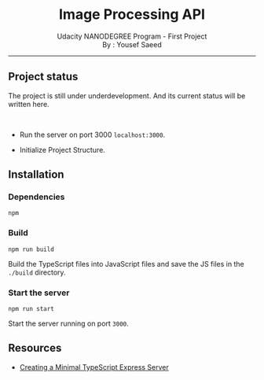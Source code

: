 <h1 align="center">
Image Processing API
</h1>

<p align="center">
Udacity NANODEGREE Program - First Project
<br>By : Yousef Saeed
</p>

---

## Project status

The project is still under underdevelopment. And its current status will be written here.

<br>

- Run the server on port 3000 `localhost:3000`.

- Initialize Project Structure.


## Installation

### Dependencies

`npm`

### Build

```
npm run build
```

Build the TypeScript files into JavaScript files and save the JS files in the `./build` directory.

### Start the server

```
npm run start
```

Start the server running on port `3000`.



## Resources

- [Creating a Minimal TypeScript Express Server](https://www.digitalocean.com/community/tutorials/setting-up-a-node-project-with-typescript#step-3-creating-a-minimal-typescript-express-server)


